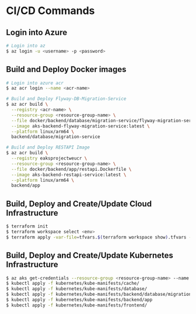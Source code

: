 # CI/CD Commands

## Login into Azure

```bash
# Login into az
$ az login -u <username> -p <password>
```

## Build and Deploy Docker images

```bash
# Login into azure acr
$ az acr login --name <acr-name>

# Build and Deploy Flyway-DB-Migration-Service
$ az acr build \
  --registry <acr-name> \
  --resource-group <resource-group-name> \
  --file docker/backend/database/migration-service/flyway-migration-service.Dockerfile \
  --image aks-backend-flyway-migration-service:latest \
  --platform linux/arm64 \
  backend/database/migration-service

# Build and Deploy RESTAPI Image
$ az acr build \
  --registry eaksprojectweucr \
  --resource-group <resource-group-name> \
  --file docker/backend/app/restapi.Dockerfile \
  --image aks-backend-restapi-service:latest \
  --platform linux/arm64 \
  backend/app
```

## Build, Deploy and Create/Update Cloud Infrastructure

```bash
$ terraform init
$ terraform workspace select <env>
$ terraform apply -var-file=tfvars.$(terraform workspace show).tfvars -auto-approve
```

## Build, Deploy and Create/Update Kubernetes Infrastructure

```bash
$ az aks get-credentials --resource-group <resource-group-name> --name <Cluster-Name>
$ kubectl apply -f kubernetes/kube-manifests/cache/
$ kubectl apply -f kubernetes/kube-manifests/database/
$ kubectl apply -f kubernetes/kube-manifests/backend/database/migration/
$ kubectl apply -f kubernetes/kube-manifests/backend/app
$ kubectl apply -f kubernetes/kube-manifests/frontend/
```
